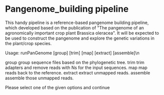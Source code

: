 # Pangenome_building pipeline

This handy pipeline is a reference-based pangenome building pipeline, which developed based on the publication of "The pangenome of an agronomically important crop plant Brassica oleracea". It will be expected to be used to construct the pangenome and explore the genetic variations in the plant/crop species.

Usage: runPanGenome [group] [trim] [map] [extract] [assemble]\n

group      group sequence files based on the phylogenetic tree.
trim       trim adapters and remove reads with Ns for the input sequences.
map        map reads back to the reference.
extract    extract unmapped reads.
assemble   assemble those unmapped reads.

Please select one of the given options and continue
